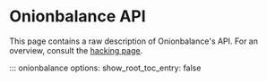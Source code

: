 # Onionbalance API

This page contains a raw description of Onionbalance's API.
For an overview, consult the [hacking page](hacking.md).

::: onionbalance
    options:
      show_root_toc_entry: false
